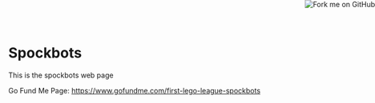 # Spockbots 

<a href="https://github.com/spockbots/spockbots.github.io"><img style="position: absolute; top: 0; right: 0; border: 0;" src="https://s3.amazonaws.com/github/ribbons/forkme_right_gray_6d6d6d.png" alt="Fork me on GitHub"></a>

This is the spockbots web page

Go Fund Me Page: https://www.gofundme.com/first-lego-league-spockbots
